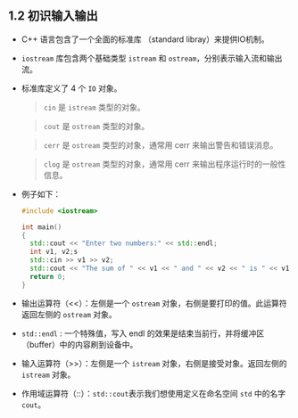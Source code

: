 ## 1.2 初识输入输出
* C++ 语言包含了一个全面的标准库 （standard libray）来提供IO机制。
* `iostream` 库包含两个基础类型 `istream` 和 `ostream`，分别表示输入流和输出流。
* 标准库定义了 4 个 `IO` 对象。
  > `cin` 是 `istream` 类型的对象。
  
  > `cout` 是 `ostream` 类型的对象。
    
  > `cerr` 是 `ostream` 类型的对象，通常用 cerr 来输出警告和错误消息。

  > `clog` 是 `ostream` 类型的对象，通常用 cerr 来输出程序运行时的一般性信息。

* 例子如下：
  ``` C++
  #include <iostream>

  int main()
  {
	std::cout << "Enter two numbers:" << std::endl;
	int v1, v2;s
	std::cin >> v1 >> v2;
	std::cout << "The sum of " << v1 << " and " << v2 << " is " << v1 + v2 << std::endl;
	return 0;
  }
  ```
* 输出运算符（<<）：左侧是一个 `ostream` 对象，右侧是要打印的值。此运算符返回左侧的 `ostream` 对象。
* `std::endl` : 一个特殊值，写入 endl 的效果是结束当前行，并将缓冲区（buffer）中的内容刷到设备中。
* 输入运算符（>>）：左侧是一个 `istream` 对象，右侧是接受对象。返回左侧的 `istream` 对象。
* 作用域运算符（::）：`std::cout`表示我们想使用定义在命名空间 `std` 中的名字 `cout`。